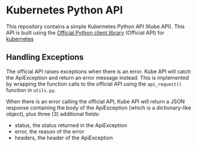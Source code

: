 # Kubernetes Python API
This repository contains a simple Kubernetes Python API (Kube API). This API is built using the [Official Python client library](https://github.com/kubernetes-client/python) (Official API) for [kubernetes](http://kubernetes.io/)

## Handling Exceptions
The official API raises exceptions when there is an error. Kube API will catch the ApiException and return an error message instead. This is implemented by wrapping the function calls to the official API using the `api_request()` function in `utils.py`.

When there is an error calling the official API, Kube API will return a JSON response containing the body of the ApiException (which is a dictionary-like object), plus three (3) additional fields:
* status, the status returned in the ApiException
* error, the reason of the error
* headers, the header of the ApiException
